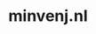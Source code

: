 ---
layout: post
title:  "minvenj.nl"
internal_url:  "/dutchgov/minvenj.nl.html"
categories: dutchgov
---